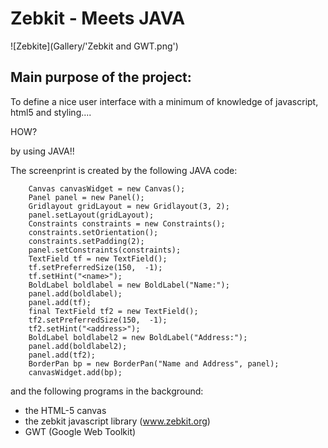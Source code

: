 Zebkit - Meets JAVA
==============================================

![Zebkite](Gallery/'Zebkit and GWT.png')


## Main purpose of the project:

To define a nice user interface with a minimum of knowledge of javascript, html5 and styling....

HOW?

by using JAVA!!

The screenprint is created by the following JAVA code:


		Canvas canvasWidget = new Canvas();
		Panel panel = new Panel();
		Gridlayout gridLayout = new Gridlayout(3, 2);
		panel.setLayout(gridLayout);
		Constraints constraints = new Constraints();
		constraints.setOrientation();
		constraints.setPadding(2);
		panel.setConstraints(constraints);
		TextField tf = new TextField();
		tf.setPreferredSize(150,  -1);
		tf.setHint("<name>");
		BoldLabel boldlabel = new BoldLabel("Name:");
		panel.add(boldlabel);
		panel.add(tf);
		final TextField tf2 = new TextField();
		tf2.setPreferredSize(150,  -1);
		tf2.setHint("<address>");
		BoldLabel boldlabel2 = new BoldLabel("Address:");
		panel.add(boldlabel2);
		panel.add(tf2);
		BorderPan bp = new BorderPan("Name and Address", panel);
		canvasWidget.add(bp);

		
and the following programs in the background:
		
- the HTML-5 canvas 
- the zebkit javascript library (www.zebkit.org)
- GWT (Google Web Toolkit)


